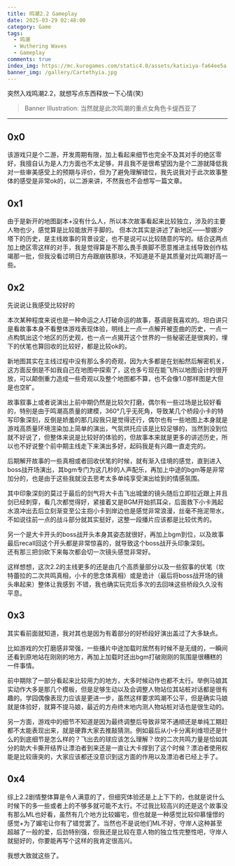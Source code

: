 ```yaml
---
title: 鸣潮2.2 Gameplay
date: 2025-03-29 02:48:00
category: Game
tags:
  - 鸣潮
  - Wuthering Waves
  - Gameplay
comments: true
index_img: https://mc.kurogames.com/static4.0/assets/katixiya-fa64ee5a.webp
banner_img: /gallery/Cartethyia.jpg
---
```

突然入戏鸣潮2.2，就想写点东西释放一下心情(笑)
<!--more-->
> Banner Illustration: 当然就是此次鸣潮的重点女角色卡缇西亚了  
---
## 0x0
该游戏只是个二游，开发周期有限，加上看起来细节也完全不及其对手的绝区零好，我擅自认为是人力方面也不太足够，并且我不是很希望因为是个二游就降低我对一些审美感受上的预期与评价，但为了避免理解错位，我先说我对于此次故事整体的感受是非常ok的，以二游来讲，不然我也不会想写一篇文章。

## 0x1
由于是新开的地图副本+没有什么人，所以本次故事看起来比较独立，涉及的主要人物也少，感觉算是比较能放开手脚的。 但本次其实是讲述了新地区——黎娜汐塔下的历史，是主线故事的背景设定，也不是说可以比较随意的写的。结合这两点加上绝区零这样的对手，我是觉得算是不那么畏手畏脚不愿意推进主线导致创作枯竭那一批，但我没看过明日方舟跟崩铁那块，不知道是不是其质量对比鸣潮好高一些。

## 0x2
先说说让我感受比较好的  

本次某种程度来说也是一种命运之人打破命运的故事，基调是我喜欢的。坦白讲只是看故事本身不看整体游戏表现体验，明线上一点一点解开被歪曲的历史，一点一点构筑出这个地区的历史观，也一点一点揭开这个世界的一些秘密还是很爽的，埋下的伏笔也算回收的比较好，都是比较ok的。  

新地图其实在主线过程中没有那么多的奇观，因为大多都是在划船然后解密机关，这方面反倒是不如我自己在地图中探索了，这也多亏现在能飞所以地图设计的很开放，可以颠倒重力造成一些奇观以及整个地图都不算，也不会像1.0那样图是大但是也空旷。

故事叙事上或者说演出上前中期仍然是比较欠打磨，偶尔有一些过场是比较好看的，特别是由于鸣潮高质量的建模，360°几乎无死角，导致某几个桥段小卡的特写印象深刻，反倒是娇羞的那几段我只是觉得还行，偶尔也有一些地图上本身就是游戏高质量环境渲染加上简单的演出，气氛烘托应该是比较足够的，当然到没到位就不好说了，但整体来说是比较好的体验的，但故事本来就是更多的讲述历史，所以也不好说整个前中期主线走下来演出多好，起码我是有兴趣一直走完的。

后期解开故事的一些真相或者回收伏笔的时候，就有渐入佳境的感觉，直到进入boss战开场演出，其bgm专门为这几秒的人声配乐，再加上中途的bgm等是非常加分的，也是由于这些我就没去思考太多单纯享受演出给到的情感氛围。  

其中印象深刻的莫过于最后的剑气将大卡击飞出城堡的镜头随后立即拉近跟上并且剑已经刺穿，看几次都觉得好，紧接着又是BGM开始抓耳朵，后面救下小卡溅起水浪冲出去后立刻渐变至公主抱小卡到岸边也是感觉非常浪漫，丝毫不拖泥带水，不如说往前一点的战斗部分就其实挺好，这整一段播片应该都是比较优秀的。  

另一个是大卡开头的boss战开头本身其姿态就很好，再加上bgm到位，以及故事最后recall回这个开头都是非常惊喜的，就导致这个boss战开头印象深刻。  
还有那三把剑砍下来每次都会切一次镜头感觉非常好。

这样想想，这次2.2的主线更多的还是由几个高质量部分以及一些叙事的伏笔（坎特蕾拉的二次共鸣真相，小卡的思念体真相）或是诡计（最后将boss战开场的镜头串起来）整体让我感到
不错，我也确实玩完后多次的去回味这些桥段久久没有平息。

## 0x3
其实看前面就知道，我对其也是因为有着部分的好桥段好演出盖过了大多缺点。

比如游戏的欠打磨感非常强，一些播片中途加载时居然有时候不是无缝的，一瞬间还看到原地站在刚刚的地方，再加上加载时还出bgm打破刚刚的氛围是很糟糕的一件事情。  

前中期除了一部分看起来比较用力的地方，大多时候动作也都不太行。举例马娘其实动作大多是那几个模板，但是足够生动以及会调整人物站位其站桩对话都是很有趣的。学园偶像表现力应该是更进一步，虽然这样要求鸣潮不公平，但是确实马娘就是体验好，就算不提马娘，最近的方舟终末地内测人物站桩对话也是很生动的。

另一方面，游戏中的细节不知道是因为最终调整后导致非常不通顺还是单纯工期赶都不太能表现出来，就是硬靠大家去推敲猜测。例如最后从小卡分离利维坦还是什么的到底细节是怎么样的？飞出去的球应该怎么理解？坎的二次共鸣力量是恰如其分的助大卡撕开结界让漂泊者到来还是一直让大卡撑到了这个时候？漂泊者使用权能是比较唐突的，大家应该都还没意识到这方面的作用以及漂泊者已经上手了。

## 0x4
综上2.2剧情整体算是令人满意的了，但细究体验还是上上下下的，也就是说什么时候下的多一些或者上的不够多就可能不太行。不过我比较高兴的还是这个故事没有那么ML也好看，虽然有几个地方比较媚宅，但也就是一种感觉比较仰慕憧憬的感觉+为了媚宅让你有了错觉罢了。当然也不是说他们ML不好，守岸人这种甚至超越了一般的爱，后劲特别强，但我还是比较在意人物的独立性完整性吧，守岸人就挺好的，你要能再写个这样的我肯定很高兴。

我想大致就这些了。